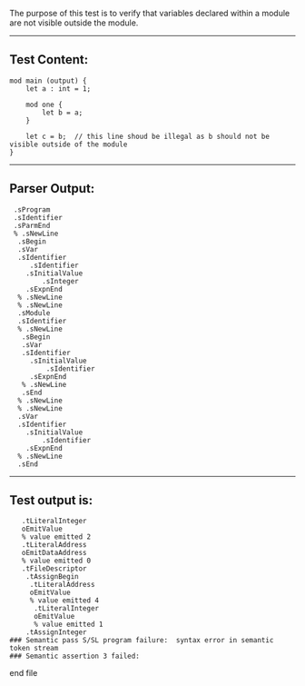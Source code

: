The purpose of this test is to verify that variables declared within a module are not visible outside the module.

-------------------------


Test Content: 
-------------------------
```
mod main (output) {
    let a : int = 1;

    mod one {
        let b = a;
    }

    let c = b;  // this line shoud be illegal as b should not be visible outside of the module
}
```
------------------------


Parser Output: 
-------------------------
```
 .sProgram
 .sIdentifier
 .sParmEnd
 % .sNewLine
  .sBegin
  .sVar
  .sIdentifier
     .sIdentifier
    .sInitialValue
        .sInteger
    .sExpnEnd
  % .sNewLine
  % .sNewLine
  .sModule
  .sIdentifier
  % .sNewLine
   .sBegin
   .sVar
   .sIdentifier
     .sInitialValue
         .sIdentifier
     .sExpnEnd
   % .sNewLine
   .sEnd
  % .sNewLine
  % .sNewLine
  .sVar
  .sIdentifier
    .sInitialValue
        .sIdentifier
    .sExpnEnd
  % .sNewLine
  .sEnd

```
------------------------

Test output is: 
-------------------------
```
   .tLiteralInteger
   oEmitValue
   % value emitted 2
   .tLiteralAddress
   oEmitDataAddress
   % value emitted 0
   .tFileDescriptor
    .tAssignBegin
     .tLiteralAddress
     oEmitValue
     % value emitted 4
      .tLiteralInteger
      oEmitValue
      % value emitted 1
    .tAssignInteger
### Semantic pass S/SL program failure:  syntax error in semantic token stream
### Semantic assertion 3 failed: 

```



end file
